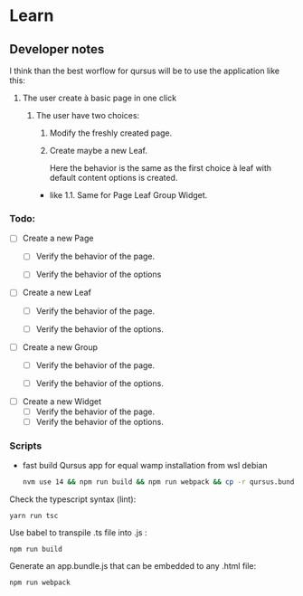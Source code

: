 # Learn

## Developer notes

I think than the best worflow for qursus will be to use the application like this:

1. The user create à basic page in one click
    1. The user have two choices:
        1. Modify the freshly created page.
        2. Create maybe a new Leaf.

           Here the behavior is the same as the first choice à leaf with default content options is created.

        - like 1.1. Same for Page Leaf Group Widget.

### Todo:

- [ ] Create a new Page
    - [ ] Verify the behavior of the page.
    - [ ] Verify the behavior of the options


- [ ] Create a new Leaf
    - [ ] Verify the behavior of the page.
    - [ ] Verify the behavior of the options.


- [ ] Create a new Group
    - [ ] Verify the behavior of the page.
    - [ ] Verify the behavior of the options.

    
- [ ] Create a new Widget
    - [ ] Verify the behavior of the page.
    - [ ] Verify the behavior of the options.

### Scripts

- fast build Qursus app for equal wamp installation from wsl debian
  ```bash
  nvm use 14 && npm run build && npm run webpack && cp -r qursus.bundle.js export/ && rm -f web.app && zip -r ./web.app export/* && cp web.app /mnt/c/wamp64/www/equal/packages/learn/apps/qursus/ && rm -rf /mnt/c/wamp64/www/equal/public/qursus && cp -r export /mnt/c/wamp64/www/equal/public/qursus && cat web.app | md5sum | awk '{print $1}' > version && cp version export && cp version /mnt/c/wamp64/www/equal/packages/learn/apps/qursus && cp manifest.json /mnt/c/wamp64/www/equal/packages/learn/apps/qursus && cp web.app /mnt/c/wamp64/www/equal/packages/learn/apps/qursus 
  ```

Check the typescript syntax (lint):

`yarn run tsc`

Use babel to transpile .ts file into .js :

`npm run build`

Generate an app.bundle.js that can be embedded to any .html file:

`npm run webpack`
